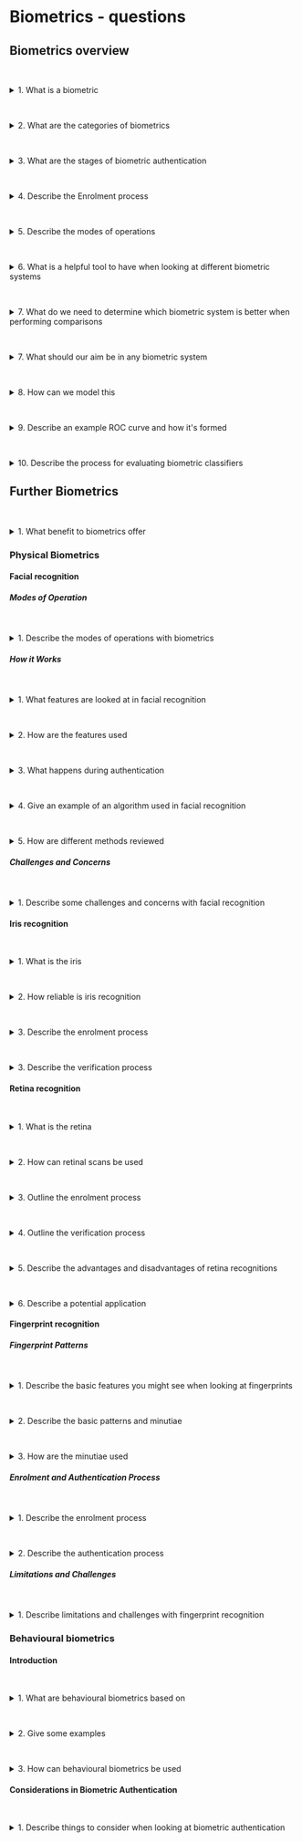 # Biometrics - questions

## Biometrics overview

&nbsp;
<details>
<summary>
1. What is a biometric
</summary>

A biometric is a sufficiently distinct trait which can be measured, quantified, and stored in such a way as to allow authentication to happen for the end user.

</details>

&nbsp;
<details>
<summary>
2. What are the categories of biometrics
</summary>

* **physical biometrics:** facial identification, fingerprint recognition, and so forth
* **behavioural biometrics:** things like how you type
</details>

&nbsp;
<details>
<summary>
3. What are the stages of biometric authentication
</summary>

Enrolment followed by operations
</details>

&nbsp;
<details>
<summary>
4. Describe the Enrolment process
</summary>

* When we look at enrolment, what we're trying to establish is what's referred to as a template. 
* A template is basically the computer representation of that distinctive trait. 
* So for example, a fingerprint could be broken down into aspects, such as the swirls and loops within your fingerprint. 
* Having this template stored means that when you go to authenticate, you provide your biometric, and it can take that, perform the similar calculation, and determine whether it's sufficiently close to the template.
</details>

&nbsp;
<details>
<summary>
5. Describe the modes of operations
</summary>

* **Verification:** 
    * this mode is very likely what you use most of the time. 
    * This is where there's a template stored, you've already claimed your identity, and you're just trying to check that the biometric you provide matches the identity template that they have on the database.
* **Identification:** 
    * In contrast, identification mode is more like what we would think of as a watch list for the FBI, where you're presented with a biometric and you need try and find the corresponding identity from the database. 
    * That's a much more challenging problem and not one that we are particularly interested in for this module. So, we'll focus on verification mode.
</details>

&nbsp;
<details>
<summary>
6. What is a helpful tool to have when looking at different biometric systems
</summary>

When looking at different biometric systems, one helpful tool is to be able to determine whether one is better than the other.
</details>

&nbsp;
<details>
<summary>
7. What do we need to determine which biometric system is better when performing comparisons
</summary>

In order to do this, we need to define a few metrics, which are going to be helpful. We have 
* **true positive (TP):** where someone is the genuine user and is accepted as they should be. 
* **true negative (TN):** where someone isn't a user and they are correctly rejected. 
* **false positive (FP):** where someone shouldn't be allowed access, but is allowed access. 
* **false negative (FN):** where someone should be accepted, but they have been rejected

The following are also needed:
* **true acceptance rate:** proportion of genuine users that are appropriately authenticated. Given by $\frac{TP}{TP+FN}$ 
* **true rejection rate:** proportion of unauthorised users that are appropriately rejected. Given by $\frac{TN}{TN+FP}$ 
* **false acceptance rate:** proportion of unauthorised users that a incorrectly authenticated. Given by $\frac{FP}{FP+TN}$
* **false rejection rate:** proportion of genuine users that are incorrectly rejected. Given by $\frac{FN}{FN+TP}$
</details>

&nbsp;
<details>
<summary>
7. What should our aim be in any biometric system
</summary>

Clearly, in any biometric system, we want to maximise the true positives and minimise the false negatives.
</details>

&nbsp;
<details>
<summary>
8. How can we model this
</summary>

* One way of modelling this information is to use an ROC curve. 
* This stands for Receiver Operating Characteristic. 
* Effectively, what this does is it maps our true acceptance rate (proportion of people who were accepted and should have been accepted) versus the false acceptance rate (proportion of people who were accepted, but shouldn't have been).
</details>

&nbsp;
<details>
<summary>
9. Describe an example ROC curve and how it's formed
</summary>

We can map the value for a given biometric classifier on this graph shown here.

![ROC curve](./images/ROC_curve.png)

On the $x$-axis, we have the false acceptance rate. And on the $y$-axis, we have the true acceptance rate. 

At the corner, we have the value $0$, and our maximum is going to be $1$ on both of these as we are working with a proportion of the whole.

* On our ROC curve, if we were to take a particular biometric classifier or biometric system and plot the true accept rate and the false accept rate for all the different thresholds that we wish to look at, then we can make our ROC curve. 
* Now, if we were to do something and it was basically random guessing, what we would end up with is a diagonal line up here. Then for our curve, if we start off at 0, then we'll end up with something which looks a little bit like this, where that's going to end up as $(1,1)$. 
* This means that we can start to compare different systems because we can have curves with different shapes (see graph). 
* If you consider the three curves, which is the better system?. 
    * Well, the better system is the one that gives us a better true accept rate and a lower false accept rate. 
    * In this particular instance, the curve at the top is performing better. We're getting a higher true acceptance rate for not much of an increase along our false accept rate. 
    * Whereas, this bottom curve, there's not terribly much movement there. It started to become closer to guesswork. 
</details>

&nbsp;
<details>
<summary>
10. Describe the process for evaluating biometric classifiers
</summary>

When we look at our classifier effectively, what you're going to end up with is a score. 
* You're going to look at the biometric that's provided. 
* You're going to perform whatever transformations and calculations you need to complete, and then you need to make a judgement as to whether you accept that it matches the template or doesn't match the template. 
* Now, this is normally done on a sliding scale. 
* So on this sliding scale, we need to decide, at which point we'll say, OK, this is where we're going to accept that these two are similar enough in order to provide a positive result. 
* Now clearly, this threshold can be moved around:
    * You can say move this closer to zero. In which case, you're going to get more true positives because you're catching more people and saying that they're positive, but you are also going to increase your false positives because you're lowering that threshold for acceptance.
    * In contrast, if you were to move this higher up, then you would get certainly lower false positives, because you have a higher standard to meet. However, you would also get lower true positives. You'll start to reject people who should be accepted. So it is a bit of a balance trying to find out where on that scale we want to place our threshold.

</details>

## Further Biometrics

&nbsp;
<details>
<summary>
1. What benefit to biometrics offer
</summary>

* Biometrics offer the benefit of less cognitive load on the end user. 
* You don't need to remember a range of passwords or other knowledge-based authentication. 
* Instead, it's something which comes inherently with them, such as a fingerprint or an iris or retina scan.

</details>

### Physical Biometrics

#### Facial recognition

##### Modes of Operation

&nbsp;
<details>
<summary>
1. Describe the modes of operations with biometrics
</summary>

Recall that we have two possible uses or modes of operations with biometrics:

1. **Identification:** 
    * where you have a range of possible images and you're trying to identify an individual person within that.
    * commonly used in settings like security systems or public surveillance

1. **Verification:** 
    * which is what we are focusing on, where there's a stored biometric, perhaps in a device, and you're just trying to verify that the identity claimed matches the one stored. 
    * For example, this is used in mobile devices where a stored facial template is compared to a real-time image.

</details>

##### How it Works

&nbsp;
<details>
<summary>
1. What features are looked at in facial recognition
</summary>

![Facial recognition](./images/Facial_recognition.png)

With facial recognition, we're commonly looking at features on the face. Examples include:
* distance between your eyes
* the length of your nose
* distance between the mouth and eyes
* a variety of different focus points on the face. 

</details>

&nbsp;
<details>
<summary>
2. How are the features used
</summary>

This can then be translated into a template when you are registering:

![Facial recognition registration](./images/Facial_recognition_registration.png)

</details>

&nbsp;
<details>
<summary>
3. What happens during authentication
</summary>

When you go to authenticate, it tries to extract this information again from the visual that it has and sees whether it closely matches the template stored in your database:

![Facial recognition authentication](./images/Facial_recognition_authentication.png)

</details>

&nbsp;
<details>
<summary>
4. Give an example of an algorithm used in facial recognition
</summary>

There are a range of different options in terms of the algorithm used to implement this. One such algorithm is Eigenfaces. 

</details>

&nbsp;
<details>
<summary>
5. How are different methods reviewed
</summary>

The NIST does regular testing of a range of different mechanisms, looking at aspects such as how effective the false accept rates and false reject rates are, and so forth. 

</details>

##### Challenges and Concerns

&nbsp;
<details>
<summary>
1. Describe some challenges and concerns with facial recognition
</summary>

* **Bias in Training Data:** One interesting area of facial recognition is around the diversity of the faces used to train such systems and algorithms. There has been a lot of research done at MIT which demonstrated that facial recognition was inherently biased, particularly towards white males. 
* **Privacy Issues:** There is, obviously, the privacy issues
* **Real-World Limitations:**
    * Real-world world use of facial recognition can be a little bit patchy. 
    * In particular, you've probably seen a number of news reports related to the use of facial recognition in crime settings and how individuals can be falsely registered as criminals.

</details>

#### Iris recognition

&nbsp;
<details>
<summary>
1. What is the iris
</summary>

The iris is effectively the colour around your pupil.

![Iris recognition](./images/Iris_recognition.png)

</details>

&nbsp;
<details>
<summary>
2. How reliable is iris recognition 
</summary>

* The patterns in the iris, if you look closely, are very unique. 
* So much so, the iris recognition is seen as one of the most reliable biometrics that you can use. 
* Even individuals who may be genetically linked, such as identical twins, are going to have sufficiently distinct iris patterns.

</details>

&nbsp;
<details>
<summary>
3. Describe the enrolment process
</summary>

For enrolment in iris recognition:
* a near infrared or infrared camera can be used to take an image of the eye. 
* The image is then examined with an algorithm to calculate coordinates for the pattern.
* A template is then formed. 

![Iris registration](./images/Iris_biometric_registration.png)

</details>

&nbsp;
<details>
<summary>
3. Describe the verification process
</summary>

At the time of verification:
* another image is taken. 
* The software is going to extract the features from that image and determine whether it meets the threshold when compared to the template.

![Iris verification](./images/Iris_biometric_verification.png)

</details>

#### Retina recognition

&nbsp;
<details>
<summary>
1. What is the retina
</summary>

These are, effectively, the blood vessels at the very back of your eye, behind the lens.

</details>

&nbsp;
<details>
<summary>
2. How can retinal scans be used
</summary>

When light is shone onto the retina, they light up in a different kind of pattern, and so that information can be used to uniquely identify an end user. 

![Retina recognition](./images/Retina_recognition.png)

</details>

&nbsp;
<details>
<summary>
3. Outline the enrolment process
</summary>

The registration process is outlined here:

![Retina registration](./images/Retina_biometric_registration.png)

</details>

&nbsp;
<details>
<summary>
4. Outline the verification process
</summary>

The verification process is as follows:

![Retina verification](./images/Retina_biometric_verification.png)

</details>

&nbsp;
<details>
<summary>
5. Describe the advantages and disadvantages of retina recognitions
</summary>

**Advantages:**
* This is often thought as the pinnacle of physical biometrics, it is highly accurate. 

**Disadvantages:**
* the retina can change with disease or age, so there's always the potential downfall of that changing. 
* retinal scanning is generally considered more invasive than iris recognition, and as a result, this means that the end user may be less likely to use it. 

</details>

&nbsp;
<details>
<summary>
6. Describe a potential application
</summary>

It can be used specifically in particularly high security situations where the cost of hardware and the invasiveness is not perceived as a particularly important constraint.

</details>

#### Fingerprint recognition

##### Fingerprint Patterns

&nbsp;
<details>
<summary>
1. Describe the basic features you might see when looking at fingerprints
</summary>

When you look at your fingerprint, you will notice 
* Ridges: Effectively, these are the lines on your finger.
* Valleys: this is the space between the ridges.

</details>

&nbsp;
<details>
<summary>
2. Describe the basic patterns and minutiae
</summary>

On screen here, you can see a number of different patterns which can be used in fingerprint recognition. 

![Fingerprint patterns](./images/Fingerprint_patterns.png)

* **Basic Patterns:**
    * The top three basic patterns are what was traditionally used within fingerprint recognition. 
    * However, we've now progressed within the field and use what is referred to as minutiae patterns.
* **Minutiae Patterns:** 
    * Here, we have patterns such as 
        * **Ridge Endings:** where a line stops
        * **Arches:** Smooth, wave-like ridges that flow continuously without doubling back.
        * **Dots:** where there's a small ridge within two larger ridges 
        * **Bifurcations:** where a ridge splits into two 
        * **Bridges:** Short connecting ridges between two parallel ridges.
        * **Spurs:** A small ridge branching off from a longer ridge, resembling a hook or spur.
        * **Eyes:** An enclosed circular or oval-shaped ridge pattern.
        * **Trifurcations:** where a ridge splits into three
        * **Double Bifurications:** A point where a ridge splits into two branches, and then splits again into two.

</details>

&nbsp;
<details>
<summary>
3. How are the minutiae used
</summary>

* The new patterns provide much more complexity in terms of the detail. 
* This provides more features to be extracted for templates. 

</details>

##### Enrolment and Authentication Process

&nbsp;
<details>
<summary>
1. Describe the enrolment process 
</summary>

1. **Initial Scans:**

    * a number of images or scans of fingerprints are taken. 
    * in particular, the finger is rotated so that you get partials, as well as full coverage, in a range of different rotations.
    * this better helps it recognise you when you are trying to authenticate.
1. **Template Creation:**

    * these images are then analysed in order to determine the different patterns. 
    * This is digitised and stored as the template.

</details>

&nbsp;
<details>
<summary>
2. Describe the authentication process 
</summary>

1. **Scan Submission:**

    * When authenticating, the user presents their fingerprint and a scan is taken again.

1. **Comparison:**

    * The new scan is compared to the stored template.
    * A threshold of similarity is used to determine if the fingerprint matches the stored data.

</details>

##### Limitations and Challenges

&nbsp;
<details>
<summary>
1. Describe limitations and challenges with fingerprint recognition 
</summary>

1. **Physical Changes:** 

    * users can get cuts, or something like that, which might change your fingerprint.
    * For that reason, it's often recommended you input multiple fingerprints and have templates extracted from those. 

1. **Environmental Issues:** 

    * Wet fingerprints and/or wet sensors can fail to register a match, causing user frustration.

1. **Security Vulnerabilities:**

    * Fingerprints are fairly well known for being breakable. 
        * there's a famous piece of research where somebody took gummy bears, melted them down, and was able to create a phony fingerprint, which fooled the sensor. 
        * latent fingerprints from glasses or other surfaces may be lifted without the user's knowledge and then used to create fake fingers or little plastic bits that go over your finger for use.
    * Clearly, the hardware being used is going to impact how effective an attack might be.
    * Some biometric systems incorporate liveliness detection, where the sensors try to employ other techniques in order to detect whether it is a live person that is using that particular biometric.

</details>

### Behavioural biometrics

#### Introduction

&nbsp;
<details>
<summary>
1. What are behavioural biometrics based on 
</summary>

Behavioural biometrics are based on unique patterns of behavior rather than physical characteristics. 

</details>

&nbsp;
<details>
<summary>
2. Give some examples
</summary>

Examples come from keyboard dynamics:
* how you input text into a keyboard, 
* the amount of time that you tend to spend dwelling on one letter compared to another. 
* The time between those, referred to as the flight time, 

</details>

&nbsp;
<details>
<summary>
3. How can behavioural biometrics be used
</summary>

These can be sufficiently unique to identify individuals. 

</details>

#### Considerations in Biometric Authentication

&nbsp;
<details>
<summary>
1. Describe things to consider when looking at biometric authentication
</summary>

1. **Privacy Concerns:**
    * one of the most prevalent issues is the issue of privacy. 
    * As we develop more biometrics for multifactor authentication and for authentication in general, we start to realise that the kind of data that can be stored is becoming more and more valuable. 
    * As a result, people are often quite uncomfortable with the idea of these biometrics being taken from us and stored. 
1. **Failure to capture:**
    * This can be either in enrolment or in the verification stage. 
    * It's where the biometric is not successfully captured. 
    * Clearly, this is a usability issue and can cause issues for the end user.
1. **False Accepts and False Rejects:**
    * false accepts (unauthorized users incorrectly authenticated) and false rejects (Authorized users denied access) should be a low, 
    * trying to balance these against the usability and cost of the system can be a difficult challenge.
1. **Diversity in training data:**
    * use of machine learning within authentication, such as biometrics, can introduce concerns:
        * lack of diversity in training datasets
        * biases in algorithms leading to reduced accuracy for underrepresented groups 

</details>